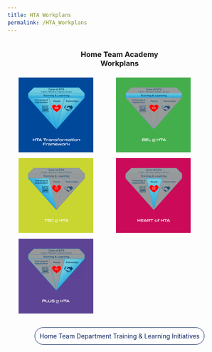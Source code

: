 ```yaml
---
title: HTA Workplans
permalink: /HTA_Workplans
---
```

<style>
.sections{
  overflow:hidden;
}
.icon{
  width:33.33%;
  float: left;
  padding: 1% 5%;
  height: fit-content;
}
.icon img{
   width:100%;
}
.headers{
   text-align:center;
 }
  .button{
    text-align:center;
    color:#0a215d!important;
    text-decoration: none!important;
    padding:10px;
    border:solid 1px #0a215d;
    border-radius:30px;
    background:transparent;
    width:40%;
  }
</style>
<div class="sections">
  <div class="headers">
    <h3>Home Team Academy <br> Workplans</h3>
  </div>
  <div>
    <a href="/HTA_Workplans/HTA Transformation Framework/" class="icon">
        <img src="images/workplan/opt c - framework.png">
    </a>
    <a href="/HTA_Workplans/Good & Effective Learning at HTA/" class="icon">
        <img src="images/workplan/opt c - gel.png">
    </a>
    <a href="/HTA_Workplans/Technology-Enabled & Digitalised HTA/" class="icon">
        <img src="images/workplan/opt c - ted.png">
    </a>
    <a href="/HTA_Workplans/HEART of HTA/" class="icon">
        <img src="images/workplan/opt c - heart.png">
    </a>
    <a href="/HTA_Workplans/Partners Like U Strengthen Us/" class="icon">
        <img src="images/workplan/opt c - plus.png">
    </a>
  </div>
</div>
<br><br>
<div style="width:100%; text-align:center;">
	<a class="button" href="/Home Team Department & Learning Initiatives">Home Team Department Training & Learning Initiatives</a>
</div>
<br><br>

